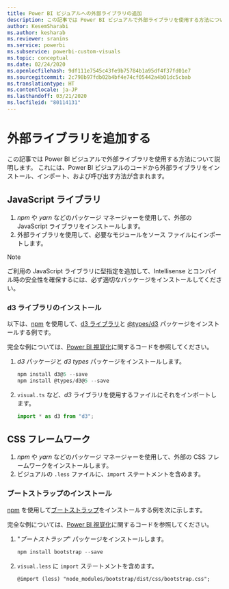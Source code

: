 ```yaml
---
title: Power BI ビジュアルへの外部ライブラリの追加
description: この記事では Power BI ビジュアルで外部ライブラリを使用する方法について説明します。
author: KesemSharabi
ms.author: kesharab
ms.reviewer: sranins
ms.service: powerbi
ms.subservice: powerbi-custom-visuals
ms.topic: conceptual
ms.date: 02/24/2020
ms.openlocfilehash: 9df111e7545c43fe9b75784b1a95df4f37fd01e7
ms.sourcegitcommit: 2c798b97fdb02b4bf4e74cf05442a4b01dc5cbab
ms.translationtype: HT
ms.contentlocale: ja-JP
ms.lasthandoff: 03/21/2020
ms.locfileid: "80114131"
---
```

# <a name="adding-external-libraries"></a>外部ライブラリを追加する

この記事では Power BI ビジュアルで外部ライブラリを使用する方法について説明します。 これには、Power BI ビジュアルのコードから外部ライブラリをインストール、インポート、および呼び出す方法が含まれます。

## <a name="javascript-libraries"></a>JavaScript ライブラリ

1. *npm* や *yarn* などのパッケージ マネージャーを使用して、外部の JavaScript ライブラリをインストールします。
2. 外部ライブラリを使用して、必要なモジュールをソース ファイルにインポートします。

>[!NOTE]
>ご利用の JavaScript ライブラリに型指定を追加して、Intellisense とコンパイル時の安全性を確保するには、必ず適切なパッケージをインストールしてください。

### <a name="installing-the-d3-library"></a>d3 ライブラリのインストール

以下は、[npm](https://www.npmjs.com/) を使用して、[d3 ライブラリ](https://www.npmjs.com/package/d3)と [@types/d3](https://www.npmjs.com/package/@types/d3) パッケージをインストールする例です。

完全な例については、[Power BI 視覚化](https://github.com/microsoft/powerbi-visuals-gantt/blob/master/src/gantt.ts#L29)に関するコードを参照してください。

1. *d3* パッケージと *d3 types* パッケージをインストールします。

    ```powershell
    npm install d3@5 --save
    npm install @types/d3@5 --save
    ```

2. `visual.ts` など、*d3* ライブラリを使用するファイルにそれをインポートします。

    ```typescript
    import * as d3 from "d3";
    ```

## <a name="css-framework"></a>CSS フレームワーク

1. *npm* や *yarn* などのパッケージ マネージャーを使用して、外部の CSS フレームワークをインストールします。
2. ビジュアルの `.less` ファイルに、`import` ステートメントを含めます。

### <a name="installing-bootstrap"></a>ブートストラップのインストール

[npm](https://www.npmjs.com/) を使用して[ブートストラップ](https://www.npmjs.com/package/bootstrap)をインストールする例を次に示します。

完全な例については、[Power BI 視覚化](https://github.com/Microsoft/powerbi-visuals-sankey/blob/c8200da56913cd8b253be949a35fad0f4472b6de/style/visual.less#L32)に関するコードを参照してください。

1. "*ブートストラップ*" パッケージをインストールします。

    ```powershell
    npm install bootstrap --save
    ```

2. `visual.less` に `import` ステートメントを含めます。

    ```less
    @import (less) "node_modules/bootstrap/dist/css/bootstrap.css";
    ```
